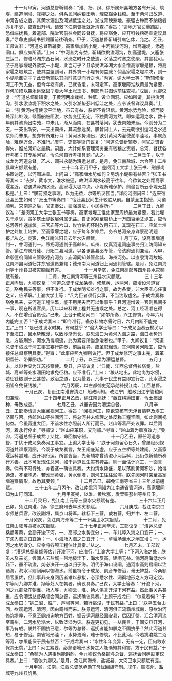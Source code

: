 <!-- { "loadSidebar": true } -->
　　十一月甲寅，河道总督靳辅奏：“淮、扬、凤、徐所属州县地方各有开河、筑堤、建造闸坝、栽柳之处，俱系民间纳粮田地，理应豁免钱粮。至于两河归故道、中河告成之后，其黄水涸出及河湖低洼之处，淤成膏腴熟地，豪强占种而不纳粮者亦复不少，应查出升科。请敕下江南督抚就近清查。”得旨：“遣地方官丈量踏勘，恐借端扰民，着遣部、院堂官前往会同该督抚，将应豁免、应开科钱粮确查定议具奏。”寻命吏部尚书熊赐履前往确查。甲子，河道总督靳辅引病乞休，允之。乙丑，工部议准：“河道总督靳辅奏，高家堰加筑小堤，中河挑浚河沟，增高遥堤，添造闸口。俱应如所请。”上曰：“中河甚为有益，靳辅欲挑浚河沟，加高遥堤，又塞张庄运口，修骆马湖东西石闸，水涨之时开之使流，水落之时塞之使聚，其言犹可。至于高家堰堤外欲筑一小堤，此岂可乎？且承受洪泽湖大水全惟高家堰是赖，将高家堰之堤筑之，使其益坚则可，其外筑一小堤有何益哉？倘高家堰之堤冲决，则一小堤能御之乎？此皆靳辅执其向时意见而行之也。”丙寅，谕大学士等：“靳辅修治河工不为无益，但今年老有病，已就昏耄，未可定耳。高家堰障淮敌黄最为紧要，作何加修以期永远坚固？着大学土张玉书、刑部尚书图讷前往查视。”戊辰，九卿议复：“河道总督靳辅奏，于黄河两岸栽柳、种草、设立涵洞。应如所请。其挑浚河沟，引水淤垫堤下积水之处，又引水淤垫邳州低洼之处，应令该督详议具奏。”上曰：“引黄河内灌使淤平洼地，虽云有益，朕断不肯轻信。黄河水势危险，倏而彼处深此处浅，倏而船被阻淤，水势变迁无定。不独黄河为然，即如运河之水，数十年前其流尚出南苑，中未几，渐从而南、在县村落间，犹去南苑未远。今则分为二支，一支出新安，一支出霸州，其流愈远矣。朕曾问土人，云元朝欲引运河之水通京师而未果，想亦有所难行耳！黄河水势湍迅，欲引黄河内灌使淤平洼地，事属危险，难保万全，不准行。”庚午，吏部等衙门议复：“河道总督靳辅奏，河官之贤否得失，惟总河知之最确。嗣后，大计如系管理河务兼有钱粮之责者，总河、督抚各行考核；其专系河官，令总河自行考核具题。”从之。
　　
　　十二月壬午，以于成龙为河道总督。乙未，调兴永朝为漕运总督。是月，免江南盐城、六合等十二州县旱灾额赋有差。
　　
　　三十二年正月甲子，差阅河工大学士张玉书、刑部尚书图讷还，以河图进呈。上问曰：“高家堰水势如何？另筑小堤果有益否？”张玉书等奏曰：“去岁，黄水大，淮水被逼，故洪泽湖水较高于往年。今欲筑之处距高家堰甚近，若遇洪泽湖水涨，高家堰大堤冲决，小堤断难保护。前谕旨所云小堤无益极是。”上曰：“朕前揆之事理，以为无益，尔等所议甚当。”详阅河图问曰：“近来宿迁县民生如何？”张玉书等奏曰：“宿迁县民间生计较胜从前。自蒙圣主指授，河道顺利。又南巡之后，官吏奉公，豪强畏法，小民得所。”
　　
　　二月丁丑，九卿议准：“差阅河工大学士张玉书等奏，高家堰堤工惟史家至周桥最为紧要，若此堤失于堤防，虽多筑土堤数层俱属无益。自史家剐至周桥止一万四百余丈堤工，应令总河等作速加筑。三官庙等六口，俟竹络朽坏时改用石工，其现在石工，应筑土培护之处加土培护。至高家堰之堤，应于每年岁修后，务令总河亲身详察勘明题报。”从之。庚寅，免江南沭阳县去年水灾额赋。
　　
　　十月丁亥，设高家堰通判一，中河通判一。移扬河通判于高邮州。瓜州、仪真河道闸座事务归江防同知专管。镇江府属丹徒、丹阳二县河道，以各该县县丞专管，令该府通判兼理。丙申，命彰德府同知专管彰德府河务；庙湾同知兼管盐城、海州河务。以直隶清河故城、江南沛县河道归并东省道员兼辖；德州南河河道归上河通判管辖。是月，免江南海州等十州县卫被灾额赋有差。
　　
　　十一月辛亥，免江南高邮等四州县水灾额赋有差。
　　
　　十二月，免江南清河等三州县水灾额赋。
　　
　　三十三年正月丙辰，九卿议复：“河道总督于成龙条奏，修筑黄、运两河，应增设河道官员，豁兔民夫等事，俱不准行。于成龙明知难行之事，故为条奏，非大臣实心任事之义，应革职。”上谕大学士等：“凡为臣者须行实事，不当沽取虚名。于成龙奏称豁免民夫，夫河道工程浩繁，能不用民夫而可以集事乎？且河道增设一官则民间多一事，现在所设官员，历年以来料理工程并无违误之处。总之，河工经理唯在得人，不在增设官员也。”己未，上召于成龙问曰：“如尔所奏，兴工修筑，今年六月内能完工否？”于成龙奏曰：“即今准行，备办料物亦需时日，六月内断不能完工。”上曰：“是已过发水时矣，有何益乎？”谕大学士等曰：“于成龙面奏云梯关以下至海口，因水势散漫，以致沙渐淤长。朕思海口为黄河入海之路，海口水势迅急，方能刷沙，河水乃得顺流，此为紧要所当急浚者也。”甲子，九卿议复：“河道总督于成龙于河工事宜妄行陈奏，前后互异，应革职枷责。其河南黄河险工，应令接任总督察明具奏。”得旨：“此事应照九卿所议行。但于成龙修河之事未完，着革职留任、带罪图功。”
　　
　　二月丁丑，以王梁为漕运总督。
　　
　　五月丁未，以赵世显为江苏按察使。癸丑，户部议复：“江南、江西总督傅拉塔奏，盐城、高邮等处水涸田地求免征粮。应不准行。”上曰：“粮从地出，此地尚为水侵，若征钱粮则于民甚苦。致治之道，民为最要，凡事于民生有益即宜行之，此水浸之田皆令免征钱粮。”
　　
　　六月丙辰，以左都御史范承勋补授江南、江西总督。
　　
　　十月己亥，复设江南淮安清江厂船政同知。改江宁厂船政归江宁管粮同知兼理。
　　
　　三十四年正月乙酉，谕江南巡抚：“亟宜耕耨田亩，令土瘗蝗种，毋致成患。”
　　
　　七月乙丑，以董安国为漕运总督。
　　
　　八月辛丑，工部奏请遣大臣阅视河工。得旨：“阅视河工，原欲查核有无浮冒情弊及堤工坚固与否。侍郎赵山等往阅河工，将总河并未修理之处反称工程坚固，如此则阅视何益。今虽再遣大臣，不谙水性亦照前人所行而已。赵山等着严处议罪。以后阅河，着永行停止。”寻部议：“赵山应革职，交刑部。”得旨：“赵山着为章京效力。”癸卯，河道总督于成龙丁父忧，命回旗守制。
　　
　　十一月乙丑，原任河道总督，丁忧于成龙条奏河工事宜。上谕大学士等：“朕于河务留心日久，曾屡经阅视河道并详察河图，今观于成龙奏言，龙王闸底渐虚，应于五空桥等处建闸。又高家堰运料甚难，应开坝行运。所言皆当，先靳辅亦曾请浚小河运料，此仍依靳辅所奏行方善。此本可发现任总河，如于运道民生实有裨益，则一面估计兴工，一面具奏。倘有不可行处，亦着逐一确议具奏。大约清水势盛，足以荡刷黄河积沙，始得通流，不至壅遏。若淮弱黄强，黄水倒灌，则河工往往淤滞。朕先阅河时亲至高家堰遍察情形，故悉其要领。”
　　
　　十二月乙巳，蠲免江南等省三十三年以前逋赋。
　　
　　三十五年二月丙午，改江南里河同知为江南通省管河道，高家堰同知为山盱同知。
　　
　　九月甲寅朔，以淮、黄秋涨，发粟赈邳州等州县卫。
　　
　　十二月癸巳，免江南上元等三县水灾额赋有差。
　　
　　三十六年正月己卯，免江南淮、扬、徐三府州去年水灾额赋。
　　
　　六月庚戌，裁江南京口水师总兵官，改设副将，属京口将军。辖标下三营，裁右营，归并中、左二营。
　　
　　十月癸亥，免江南海州等二十一州县卫水灾额赋。
　　
　　十二月，免江南山阳等县被水灾额赋。
　　
　　三十七年正月辛未，工部议复：“漕运总督桑额等奏，会勘开浚下河。一、高邮之水势宜分；一、车儿埠入海之口宜开；一、丁溪入海之口宜通；一、小海场入海之口宜开；一、草堰场泄水之闸宜增；一、运河之水势宜分。应令将各项工程估计具奏。”从之。
　　
　　七月乙未，工部议复：“漕运总督桑额等估计开浚下河，应准行。”上谕大学士等：“下河入海之处，朕虽未及亲览，尝闻人云盐城一带地极洼下，海水反高，建闸无益。倘河高海低水性趋下，虽不疏浚，势必决开一道以归于海。明代于海口设闸，遇河水高则启闸以注诸海，海水平则闭闸以御海水。前虽特令于成龙、凯音布修治，毫无裨益。今桑额居官虽优，但此事非亲身阅历者难以悬拟，必深悉水性、洞彻地形之人方可定议。尔等问九卿并淮、扬等处人在朝者，确议具奏。”己亥，大学士等奏：“开浚下河，问之九卿及在朝淮、扬人等，九卿云，淮、扬人俱言开浚下河有益。然此事关系甚重，应令漕运总督桑领会同总督，巡抚确议具奏。”上顾于成龙曰：“尔意若何？”于成龙奏曰：“姚二沼、船厂、芦坝等河，若行挑浚，于民有益。”上曰：“朕幸五台山回，欲观运河、清河，因由霸州而来。朕意运河、清河俱汇流霸州城南，原欲沿河修筑堤岸，不意至霸州询地方百姓，据云运河原经固安县，后因迁徙，汇合清河流至霸州，二河水势浩大，以致泛溢为灾。朕遂更初见，一从民言，于固安县开河，事乃有成。朕并不固执已意，尔等为总督、巡抚者能如朕之不固执乎？然此河道甚短，易于修治。南省地形洼下，水势浩瀚，难于修筑，不比此河。今若挑浚姚二沼等河，尔果能保于民有益否？”于成龙奏曰：“水性年年变异，无有一定，臣何敢永保其无虞。”上曰：河工紧要，必熟谙地形水势之人能确知其利害，方于民有益。”于成龙奏曰：“桑额为人遇事尚能斟酌，今九卿议令桑额与总督、巡抚会同确勘定议具奏。”上曰：“着依九卿议。”是月，免江南海州、盐城县、大河卫水灾额赋有差。
　　
　　十月甲寅，江南、江西总督范承勋丁母忧回旗守制。戊午，赈海州、盐城等九州县饥民。
　　
